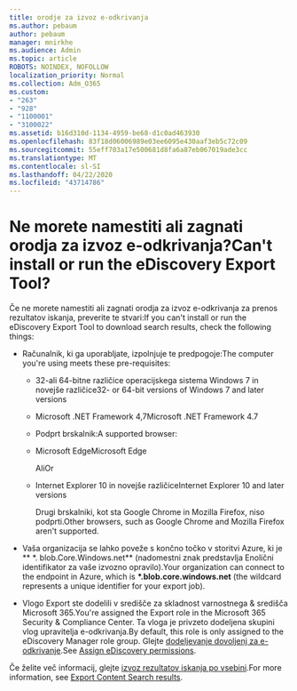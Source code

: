 ```yaml
---
title: orodje za izvoz e-odkrivanja
ms.author: pebaum
author: pebaum
manager: mnirkhe
ms.audience: Admin
ms.topic: article
ROBOTS: NOINDEX, NOFOLLOW
localization_priority: Normal
ms.collection: Adm_O365
ms.custom:
- "263"
- "928"
- "1100001"
- "3100022"
ms.assetid: b16d310d-1134-4959-be68-d1c0ad463930
ms.openlocfilehash: 83f18d06006989e03ee6095e430aaf3eb5c72c09
ms.sourcegitcommit: 55eff703a17e500681d8fa6a87eb067019ade3cc
ms.translationtype: MT
ms.contentlocale: sl-SI
ms.lasthandoff: 04/22/2020
ms.locfileid: "43714786"
---
```

# <a name="cant-install-or-run-the-ediscovery-export-tool"></a><span data-ttu-id="a03a3-102">Ne morete namestiti ali zagnati orodja za izvoz e-odkrivanja?</span><span class="sxs-lookup"><span data-stu-id="a03a3-102">Can't install or run the eDiscovery Export Tool?</span></span>

<span data-ttu-id="a03a3-103">Če ne morete namestiti ali zagnati orodja za izvoz e-odkrivanja za prenos rezultatov iskanja, preverite te stvari:</span><span class="sxs-lookup"><span data-stu-id="a03a3-103">If you can't install or run the eDiscovery Export Tool to download search results, check the following things:</span></span>
  
- <span data-ttu-id="a03a3-104">Računalnik, ki ga uporabljate, izpolnjuje te predpogoje:</span><span class="sxs-lookup"><span data-stu-id="a03a3-104">The computer you're using meets these pre-requisites:</span></span>

  - <span data-ttu-id="a03a3-105">32-ali 64-bitne različice operacijskega sistema Windows 7 in novejše različice</span><span class="sxs-lookup"><span data-stu-id="a03a3-105">32- or 64-bit versions of Windows 7 and later versions</span></span>

  - <span data-ttu-id="a03a3-106">Microsoft .NET Framework 4,7</span><span class="sxs-lookup"><span data-stu-id="a03a3-106">Microsoft .NET Framework 4.7</span></span>

  - <span data-ttu-id="a03a3-107">Podprt brskalnik:</span><span class="sxs-lookup"><span data-stu-id="a03a3-107">A supported browser:</span></span>

  - <span data-ttu-id="a03a3-108">Microsoft Edge</span><span class="sxs-lookup"><span data-stu-id="a03a3-108">Microsoft Edge</span></span>

    <span data-ttu-id="a03a3-109">Ali</span><span class="sxs-lookup"><span data-stu-id="a03a3-109">Or</span></span>

  - <span data-ttu-id="a03a3-110">Internet Explorer 10 in novejše različice</span><span class="sxs-lookup"><span data-stu-id="a03a3-110">Internet Explorer 10 and later versions</span></span>

    <span data-ttu-id="a03a3-111">Drugi brskalniki, kot sta Google Chrome in Mozilla Firefox, niso podprti.</span><span class="sxs-lookup"><span data-stu-id="a03a3-111">Other browsers, such as Google Chrome and Mozilla Firefox aren't supported.</span></span>

- <span data-ttu-id="a03a3-112">Vaša organizacija se lahko poveže s končno točko v storitvi Azure, ki je \*\* \*. blob.Core.Windows.net\*\* (nadomestni znak predstavlja Enolični identifikator za vaše izvozno opravilo).</span><span class="sxs-lookup"><span data-stu-id="a03a3-112">Your organization can connect to the endpoint in Azure, which is **\*.blob.core.windows.net** (the wildcard represents a unique identifier for your export job).</span></span>

- <span data-ttu-id="a03a3-113">Vlogo Export ste dodelili v središče za skladnost varnostnega &amp; središča Microsoft 365.</span><span class="sxs-lookup"><span data-stu-id="a03a3-113">You're assigned the Export role in the Microsoft 365 Security &amp; Compliance Center.</span></span> <span data-ttu-id="a03a3-114">Ta vloga je privzeto dodeljena skupini vlog upravitelja e-odkrivanja.</span><span class="sxs-lookup"><span data-stu-id="a03a3-114">By default, this role is only assigned to the eDiscovery Manager role group.</span></span> <span data-ttu-id="a03a3-115">Glejte [dodeljevanje dovoljenj za e-odkrivanje](https://docs.microsoft.com/office365/securitycompliance/assign-ediscovery-permissions).</span><span class="sxs-lookup"><span data-stu-id="a03a3-115">See [Assign eDiscovery permissions](https://docs.microsoft.com/office365/securitycompliance/assign-ediscovery-permissions).</span></span>

<span data-ttu-id="a03a3-116">Če želite več informacij, glejte [izvoz rezultatov iskanja po vsebini](https://docs.microsoft.com/office365/securitycompliance/export-search-results).</span><span class="sxs-lookup"><span data-stu-id="a03a3-116">For more information, see [Export Content Search results](https://docs.microsoft.com/office365/securitycompliance/export-search-results).</span></span>
  